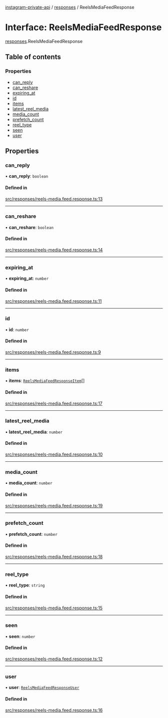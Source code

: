 [instagram-private-api](../../README.md) / [responses](../../modules/responses.md) / ReelsMediaFeedResponse

# Interface: ReelsMediaFeedResponse

[responses](../../modules/responses.md).ReelsMediaFeedResponse

## Table of contents

### Properties

- [can\_reply](ReelsMediaFeedResponse.md#can_reply)
- [can\_reshare](ReelsMediaFeedResponse.md#can_reshare)
- [expiring\_at](ReelsMediaFeedResponse.md#expiring_at)
- [id](ReelsMediaFeedResponse.md#id)
- [items](ReelsMediaFeedResponse.md#items)
- [latest\_reel\_media](ReelsMediaFeedResponse.md#latest_reel_media)
- [media\_count](ReelsMediaFeedResponse.md#media_count)
- [prefetch\_count](ReelsMediaFeedResponse.md#prefetch_count)
- [reel\_type](ReelsMediaFeedResponse.md#reel_type)
- [seen](ReelsMediaFeedResponse.md#seen)
- [user](ReelsMediaFeedResponse.md#user)

## Properties

### can\_reply

• **can\_reply**: `boolean`

#### Defined in

[src/responses/reels-media.feed.response.ts:13](https://github.com/Nerixyz/instagram-private-api/blob/b3351b9/src/responses/reels-media.feed.response.ts#L13)

___

### can\_reshare

• **can\_reshare**: `boolean`

#### Defined in

[src/responses/reels-media.feed.response.ts:14](https://github.com/Nerixyz/instagram-private-api/blob/b3351b9/src/responses/reels-media.feed.response.ts#L14)

___

### expiring\_at

• **expiring\_at**: `number`

#### Defined in

[src/responses/reels-media.feed.response.ts:11](https://github.com/Nerixyz/instagram-private-api/blob/b3351b9/src/responses/reels-media.feed.response.ts#L11)

___

### id

• **id**: `number`

#### Defined in

[src/responses/reels-media.feed.response.ts:9](https://github.com/Nerixyz/instagram-private-api/blob/b3351b9/src/responses/reels-media.feed.response.ts#L9)

___

### items

• **items**: [`ReelsMediaFeedResponseItem`](ReelsMediaFeedResponseItem.md)[]

#### Defined in

[src/responses/reels-media.feed.response.ts:17](https://github.com/Nerixyz/instagram-private-api/blob/b3351b9/src/responses/reels-media.feed.response.ts#L17)

___

### latest\_reel\_media

• **latest\_reel\_media**: `number`

#### Defined in

[src/responses/reels-media.feed.response.ts:10](https://github.com/Nerixyz/instagram-private-api/blob/b3351b9/src/responses/reels-media.feed.response.ts#L10)

___

### media\_count

• **media\_count**: `number`

#### Defined in

[src/responses/reels-media.feed.response.ts:19](https://github.com/Nerixyz/instagram-private-api/blob/b3351b9/src/responses/reels-media.feed.response.ts#L19)

___

### prefetch\_count

• **prefetch\_count**: `number`

#### Defined in

[src/responses/reels-media.feed.response.ts:18](https://github.com/Nerixyz/instagram-private-api/blob/b3351b9/src/responses/reels-media.feed.response.ts#L18)

___

### reel\_type

• **reel\_type**: `string`

#### Defined in

[src/responses/reels-media.feed.response.ts:15](https://github.com/Nerixyz/instagram-private-api/blob/b3351b9/src/responses/reels-media.feed.response.ts#L15)

___

### seen

• **seen**: `number`

#### Defined in

[src/responses/reels-media.feed.response.ts:12](https://github.com/Nerixyz/instagram-private-api/blob/b3351b9/src/responses/reels-media.feed.response.ts#L12)

___

### user

• **user**: [`ReelsMediaFeedResponseUser`](ReelsMediaFeedResponseUser.md)

#### Defined in

[src/responses/reels-media.feed.response.ts:16](https://github.com/Nerixyz/instagram-private-api/blob/b3351b9/src/responses/reels-media.feed.response.ts#L16)
